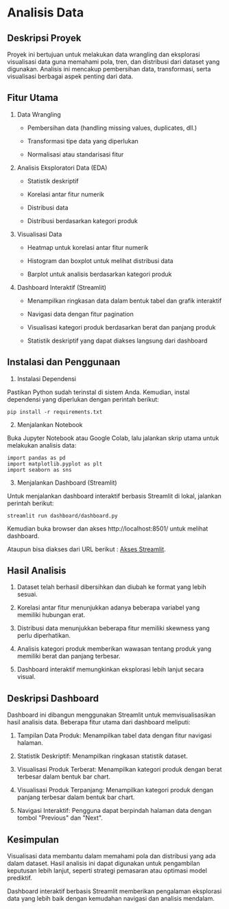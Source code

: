 # Analisis Data 

## Deskripsi Proyek

Proyek ini bertujuan untuk melakukan data wrangling dan eksplorasi visualisasi data guna memahami pola, tren, dan distribusi dari dataset yang digunakan. Analisis ini mencakup pembersihan data, transformasi, serta visualisasi berbagai aspek penting dari data.

## Fitur Utama

1. Data Wrangling

   - Pembersihan data (handling missing values, duplicates, dll.)

   - Transformasi tipe data yang diperlukan

   - Normalisasi atau standarisasi fitur

2. Analisis Eksploratori Data (EDA)

   - Statistik deskriptif

   - Korelasi antar fitur numerik

   - Distribusi data

   - Distribusi berdasarkan kategori produk

3. Visualisasi Data

   - Heatmap untuk korelasi antar fitur numerik

   - Histogram dan boxplot untuk melihat distribusi data

   - Barplot untuk analisis berdasarkan kategori produk

4. Dashboard Interaktif (Streamlit)

   - Menampilkan ringkasan data dalam bentuk tabel dan grafik interaktif

   - Navigasi data dengan fitur pagination

   - Visualisasi kategori produk berdasarkan berat dan panjang produk

   - Statistik deskriptif yang dapat diakses langsung dari dashboard

## Instalasi dan Penggunaan

1. Instalasi Dependensi

Pastikan Python sudah terinstal di sistem Anda. Kemudian, instal dependensi yang diperlukan dengan perintah berikut:

`pip install -r requirements.txt`

2. Menjalankan Notebook

Buka Jupyter Notebook atau Google Colab, lalu jalankan skrip utama untuk melakukan analisis data:
```
import pandas as pd
import matplotlib.pyplot as plt
import seaborn as sns
```
3. Menjalankan Dashboard (Streamlit)

Untuk menjalankan dashboard interaktif berbasis Streamlit di lokal, jalankan perintah berikut:

`streamlit run dashboard/dashboard.py`

Kemudian buka browser dan akses http://localhost:8501/ untuk melihat dashboard.

Ataupun bisa diakses dari URL berikut : [Akses Streamlit](https://latihan-visualisasi-data-mkxd3axwwgpeekroy5ezbu.streamlit.app/).


## Hasil Analisis

1. Dataset telah berhasil dibersihkan dan diubah ke format yang lebih sesuai.

2. Korelasi antar fitur menunjukkan adanya beberapa variabel yang memiliki hubungan erat.

3. Distribusi data menunjukkan beberapa fitur memiliki skewness yang perlu diperhatikan.

4. Analisis kategori produk memberikan wawasan tentang produk yang memiliki berat dan panjang terbesar.

5. Dashboard interaktif memungkinkan eksplorasi lebih lanjut secara visual.

## Deskripsi Dashboard

Dashboard ini dibangun menggunakan Streamlit untuk memvisualisasikan hasil analisis data. Beberapa fitur utama dari dashboard meliputi:

1. Tampilan Data Produk: Menampilkan tabel data dengan fitur navigasi halaman.

2. Statistik Deskriptif: Menampilkan ringkasan statistik dataset.

3. Visualisasi Produk Terberat: Menampilkan kategori produk dengan berat terbesar dalam bentuk bar chart.

4. Visualisasi Produk Terpanjang: Menampilkan kategori produk dengan panjang terbesar dalam bentuk bar chart.

5. Navigasi Interaktif: Pengguna dapat berpindah halaman data dengan tombol "Previous" dan "Next".

## Kesimpulan

Visualisasi data membantu dalam memahami pola dan distribusi yang ada dalam dataset. Hasil analisis ini dapat digunakan untuk pengambilan keputusan lebih lanjut, seperti strategi pemasaran atau optimasi model prediktif.

Dashboard interaktif berbasis Streamlit memberikan pengalaman eksplorasi data yang lebih baik dengan kemudahan navigasi dan analisis mendalam.
